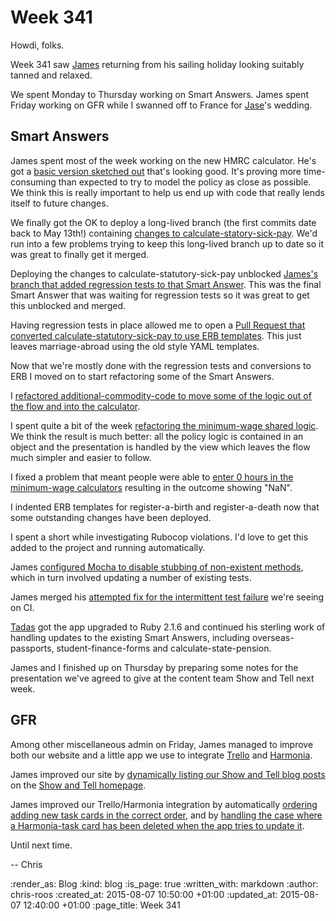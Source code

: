 Week 341
========

Howdi, folks.

Week 341 saw [James][] returning from his sailing holiday looking suitably tanned and relaxed.

We spent Monday to Thursday working on Smart Answers. James spent Friday working on GFR while I swanned off to France for [Jase][]'s wedding.

## Smart Answers

James spent most of the week working on the new HMRC calculator. He's got a [basic version sketched out][pr-1859] that's looking good. It's proving more time-consuming than expected to try to model the policy as close as possible. We think this is really important to help us end up with code that really lends itself to future changes.

We finally got the OK to deploy a long-lived branch (the first commits date back to May 13th!) containing [changes to calculate-statory-sick-pay][pr-1777]. We'd run into a few problems trying to keep this long-lived branch up to date so it was great to finally get it merged.

Deploying the changes to calculate-statutory-sick-pay unblocked [James's branch that added regression tests to that Smart Answer][pr-1821]. This was the final Smart Answer that was waiting for regression tests so it was great to get this unblocked and merged.

Having regression tests in place allowed me to open a [Pull Request that converted calculate-statutory-sick-pay to use ERB templates][pr-1863]. This just leaves marriage-abroad using the old style YAML templates.

Now that we're mostly done with the regression tests and conversions to ERB I moved on to start refactoring some of the Smart Answers.

I [refactored additional-commodity-code to move some of the logic out of the flow and into the calculator][pr-1850].

I spent quite a bit of the week [refactoring the minimum-wage shared logic][pr-1856]. We think the result is much better: all the policy logic is contained in an object and the presentation is handled by the view which leaves the flow much simpler and easier to follow.

I fixed a problem that meant people were able to [enter 0 hours in the minimum-wage calculators][pr-1852] resulting in the outcome showing "NaN".

I indented ERB templates for register-a-birth and register-a-death now that some outstanding changes have been deployed.

I spent a short while investigating Rubocop violations. I'd love to get this added to the project and running automatically.

James [configured Mocha to disable stubbing of non-existent methods][pr-1866], which in turn involved updating a number of existing tests.

James merged his [attempted fix for the intermittent test failure][pr-1816] we're seeing on CI.

[Tadas][] got the app upgraded to Ruby 2.1.6 and continued his sterling work of handling updates to the existing Smart Answers, including overseas-passports, student-finance-forms and calculate-state-pension.

James and I finished up on Thursday by preparing some notes for the presentation we've agreed to give at the content team Show and Tell next week.

## GFR

Among other miscellaneous admin on Friday, James managed to improve both our website and a little app we use to integrate [Trello][] and [Harmonia][].

James improved our site by [dynamically listing our Show and Tell blog posts][e508d7e] on the [Show and Tell homepage][].

James improved our Trello/Harmonia integration by automatically [ordering adding new task cards in the correct order][7ac7990], and by [handling the case where a Harmonia-task card has been deleted when the app tries to update it][a82bbae].

Until next time.

-- Chris

[7ac7990]: https://github.com/freerange/webhooks/commit/7ac7990bb6a662be6b3345386b572388a03da0e7
[a82bbae]: https://github.com/freerange/webhooks/commit/a82bbae04b644c426d8001e24a0a2364bbca4526
[e508d7e]: https://github.com/freerange/site/commit/e508d7eeddc41615532bbbaae72e2146abe8c900
[Harmonia]: https://harmonia.io/
[James]: /james-mead
[Jase]: http://jasoncale.com/
[pr-1777]: https://github.com/alphagov/smart-answers/pull/1777
[pr-1816]: https://github.com/alphagov/smart-answers/pull/1816
[pr-1821]: https://github.com/alphagov/smart-answers/pull/1821
[pr-1850]: https://github.com/alphagov/smart-answers/pull/1850
[pr-1852]: https://github.com/alphagov/smart-answers/pull/1852
[pr-1856]: https://github.com/alphagov/smart-answers/pull/1856
[pr-1859]: https://github.com/alphagov/smart-answers/pull/1859
[pr-1863]: https://github.com/alphagov/smart-answers/pull/1863
[pr-1866]: https://github.com/alphagov/smart-answers/pull/1866
[Show and Tell homepage]: /show-and-tell-events
[Tadas]: https://github.com/tadast
[Trello]: https://trello.com/

:render_as: Blog
:kind: blog
:is_page: true
:written_with: markdown
:author: chris-roos
:created_at: 2015-08-07 10:50:00 +01:00
:updated_at: 2015-08-07 12:40:00 +01:00
:page_title: Week 341

